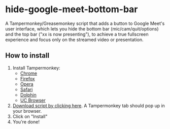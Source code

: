 # hide-google-meet-bottom-bar
A Tampermonkey/Greasemonkey script that adds a button to Google Meet's user interface, which lets you hide the bottom bar (mic/cam/quit/options) and the top bar ("xx is now presenting"), to achieve a true fullscreen experience and focus only on the streamed video or presentation.

## How to install
1. Install Tampermonkey:
   * [Chrome](https://tampermonkey.net/?ext=dhdg&browser=chrome)
   * [Firefox](https://tampermonkey.net/?ext=dhdg&browser=firefox)
   * [Opera](https://tampermonkey.net/?ext=dhdg&browser=opera)
   * [Safari](https://tampermonkey.net/?ext=dhdg&browser=safari)
   * [Dolphin](https://tampermonkey.net/?ext=dhdg&browser=dolphin)
   * [UC Browser](https://tampermonkey.net/?ext=dhdg&browser=ucweb)
2. [Download script by clicking here](https://github.com/alessandro-antonelli/hide-google-meet-bottom-bar/raw/main/Hide%20Google%20Meet%20bottom%20bar.user.js). A Tampermonkey tab should pop up in your browser.
3. Click on "Install"
4. You're done!